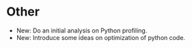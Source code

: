 # Other

* New: Do an initial analysis on Python profiling.
* New: Introduce some ideas on optimization of python code.